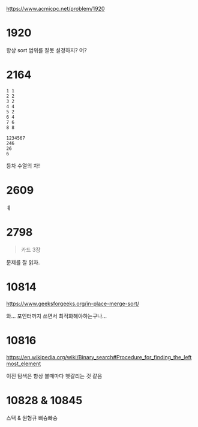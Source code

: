 https://www.acmicpc.net/problem/1920

# 1920

항상 sort 범위를 잘못 설정하지? 어?

# 2164

```
1 1
2 2
3 2
4 4
5 2
6 4
7 6
8 8

1234567
246
26
6
```

등차 수열의 차!

# 2609

ㅖ

# 2798

> 카드 3장

문제를 잘 읽자.

# 10814

https://www.geeksforgeeks.org/in-place-merge-sort/

와... 포인터까지 쓰면서 최적화해야하는구나...

# 10816

https://en.wikipedia.org/wiki/Binary_search#Procedure_for_finding_the_leftmost_element

이진 탐색은 항상 볼때마다 헷갈리는 것 같음

# 10828 & 10845

스택 & 원형큐 삐슝빠슝
